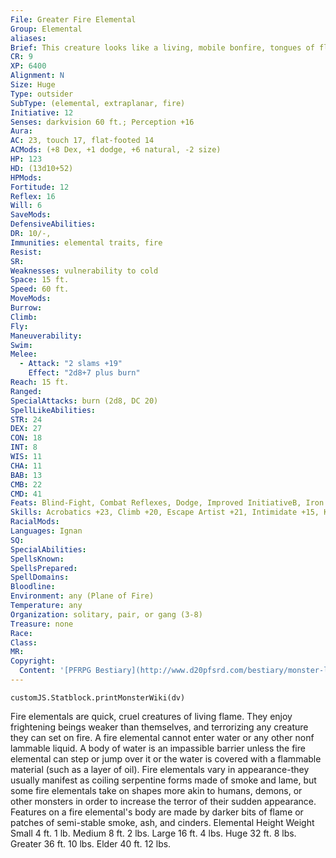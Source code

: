 ```yaml
---
File: Greater Fire Elemental
Group: Elemental
aliases: 
Brief: This creature looks like a living, mobile bonfire, tongues of flame reaching out in search of things to burn.
CR: 9
XP: 6400
Alignment: N
Size: Huge
Type: outsider
SubType: (elemental, extraplanar, fire)
Initiative: 12
Senses: darkvision 60 ft.; Perception +16
Aura: 
AC: 23, touch 17, flat-footed 14
ACMods: (+8 Dex, +1 dodge, +6 natural, -2 size)
HP: 123
HD: (13d10+52)
HPMods: 
Fortitude: 12
Reflex: 16
Will: 6
SaveMods: 
DefensiveAbilities: 
DR: 10/-,
Immunities: elemental traits, fire
Resist: 
SR: 
Weaknesses: vulnerability to cold
Space: 15 ft.
Speed: 60 ft.
MoveMods: 
Burrow: 
Climb: 
Fly: 
Maneuverability: 
Swim: 
Melee: 
  - Attack: "2 slams +19"
    Effect: "2d8+7 plus burn"
Reach: 15 ft.
Ranged: 
SpecialAttacks: burn (2d8, DC 20)
SpellLikeAbilities: 
STR: 24
DEX: 27
CON: 18
INT: 8
WIS: 11
CHA: 11
BAB: 13
CMB: 22
CMD: 41
Feats: Blind-Fight, Combat Reflexes, Dodge, Improved InitiativeB, Iron Will, Mobility, Spring Attack, Weapon FinesseB, Wind Stance
Skills: Acrobatics +23, Climb +20, Escape Artist +21, Intimidate +15, Knowledge (planes) +10, Perception +16
RacialMods: 
Languages: Ignan
SQ: 
SpecialAbilities: 
SpellsKnown: 
SpellsPrepared: 
SpellDomains: 
Bloodline: 
Environment: any (Plane of Fire)
Temperature: any
Organization: solitary, pair, or gang (3-8)
Treasure: none
Race: 
Class: 
MR: 
Copyright:
  Content: '[PFRPG Bestiary](http://www.d20pfsrd.com/bestiary/monster-listings/outsiders/elemental/fire)'
---
```

```dataviewjs
customJS.Statblock.printMonsterWiki(dv)
```
Fire elementals are quick, cruel creatures of living flame. They enjoy frightening beings weaker than themselves, and terrorizing any creature they can set on fire. A fire elemental cannot enter water or any other nonf lammable liquid. A body of water is an impassible barrier unless the fire elemental can step or jump over it or the water is covered with a flammable material (such as a layer of oil). Fire elementals vary in appearance-they usually manifest as coiling serpentine forms made of smoke and lame, but some fire elementals take on shapes more akin to humans, demons, or other monsters in order to increase the terror of their sudden appearance. Features on a fire elemental's body are made by darker bits of flame or patches of semi-stable smoke, ash, and cinders. Elemental Height Weight Small 4 ft. 1 lb. Medium 8 ft. 2 lbs. Large 16 ft. 4 lbs. Huge 32 ft. 8 lbs. Greater 36 ft. 10 lbs. Elder 40 ft. 12 lbs.
